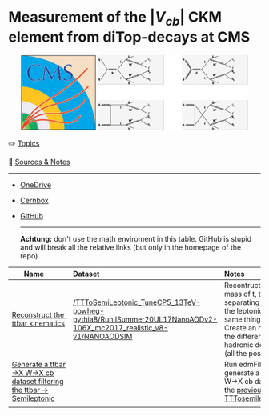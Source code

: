 # Measurement of the $|V_{cb}|$ CKM element from diTop-decays at CMS

<p align="center">
<img src=".img/2022-11-22-04-19-34-image.png" alt="" width="150" />
  <img src=".img/2022-11-22-03-35-24-image.png" alt="" width="300" />
</p>

:pencil2: [Topics](docs/Topics.md)

:book: [Sources & Notes](docs/Sources.md)

---

- [OneDrive](https://unipiit-my.sharepoint.com/personal/p_viscone_studenti_unipi_it/_layouts/15/onedrive.aspx?id=%2Fpersonal%2Fp%5Fviscone%5Fstudenti%5Funipi%5Fit%2FDocuments%2FTesi)

- [Cernbox](https://cernbox.cern.ch/files/spaces/eos/user/p/pviscone)

- [GitHub](https://github.com/pviscone/Vcb_ditopDecay)
  
  ---
  
  **Achtung:** don't use the math enviroment in this table. GitHub is stupid and will break all the relative links (but only in the homepage of the repo)

| Name⠀⠀                                                                                                         | Dataset                                                                                                                                                                                                                                                                                                                 | Notes ⠀⠀⠀⠀⠀⠀⠀⠀⠀⠀⠀⠀⠀⠀                                                                                                                                                                                                                             | state   |
| -------------------------------------------------------------------------------------------------------------- |:----------------------------------------------------------------------------------------------------------------------------------------------------------------------------------------------------------------------------------------------------------------------------------------------------------------------- | ------------------------------------------------------------------------------------------------------------------------------------------------------------------------------------------------------------------------------------------------ | ------- |
| [Reconstruct the  ttbar kinematics](ttbarKinematics/README.md)                                                 | [/TTToSemiLeptonic\_TuneCP5\_13TeV-powheg-pythia8/RunIISummer20UL17NanoAODv2-106X\_mc2017\_realistic\_v8-v1/NANOAODSIM](https://cmsweb.cern.ch/das/request?input=dataset%3D%2FTTToSemiLeptonic_TuneCP5_13TeV-powheg-pythia8%2FRunIISummer20UL17NanoAODv2-106X_mc2017_realistic_v8-v1%2FNANOAODSIM&instance=prod/global) | Recontruct the invariant mass of t, tbar, W separating the adronic and the leptonic decays. Do the same thing for eta and pt. Create an histogram with the different types of hadronic decays of the W (all the possible couples)                | current |
| [Generate a ttbar ->X W->X cb dataset filtering the ttbar -> Semileptonic](CBOnlySemileptonicFilter/README.md) |                                                                                                                                                                                                                                                                                                                         | Run edmFilter on the grid to  generate a pure ttbar ->X W->X cb dataset filtering the [previous TTTosemileptonic dataset](/TTToSemiLeptonic\_TuneCP5\_13TeV-powheg-pythia8/RunIISummer20UL17NanoAODv2-106X\_mc2017\_realistic\_v8-v1/NANOAODSIM) |         |
|                                                                                                                |                                                                                                                                                                                                                                                                                                                         |                                                                                                                                                                                                                                                  |         |
